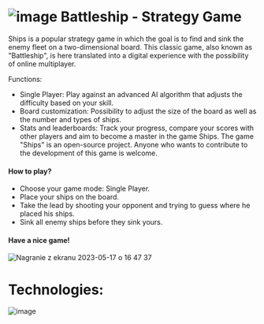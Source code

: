 # ![image](https://github.com/RafalGontarski/Battleship-game/assets/106514250/d232d9c6-92a3-45dc-ac9d-e655d544f331) Battleship - Strategy Game

Ships is a popular strategy game in which the goal is to find and sink the enemy fleet on a two-dimensional board. This classic game, also known as "Battleship", is here translated into a digital experience with the possibility of online multiplayer.

Functions:

* Single Player: Play against an advanced AI algorithm that adjusts the difficulty based on your skill.
* Board customization: Possibility to adjust the size of the board as well as the number and types of ships.
* Stats and leaderboards: Track your progress, compare your scores with other players and aim to become a master in the game Ships.
The game "Ships" is an open-source project. Anyone who wants to contribute to the development of this game is welcome.

#### How to play?
* Choose your game mode: Single Player.
* Place your ships on the board.
* Take the lead by shooting your opponent and trying to guess where he placed his ships.
* Sink all enemy ships before they sink yours.
  
#### Have a nice game!

![Nagranie z ekranu 2023-05-17 o 16 47 37](https://github.com/RafalGontarski/Battleship-game/assets/106514250/a104bd02-104f-43a4-905f-ff5877228c2b)

# Technologies: 
![image](https://github.com/RafalGontarski/Battleship-game/assets/106514250/0e1f3265-874b-438d-8c97-ec1fc2da1cf4)

